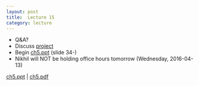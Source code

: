 ```yaml
---
layout: post
title:  Lecture 15
category: lecture
---
```


* Q&A?
* Discuss [project][project]
* Begin [ch5.ppt][ch5-slides] (slide 34-)
* Nikhil will NOT be holding office hours tomorrow (Wednesday, 2016-04-13)

[ch5.ppt][ch5-slides]   | [ch5.pdf][ch5-pdf]  

[project]: {{site.base}}/files/group-project.pdf
[ch5-slides]: {{site.base}}/slides/ch5.ppt
[ch5-pdf]: {{site.base}}/slides/pdf/ch5.pdf
